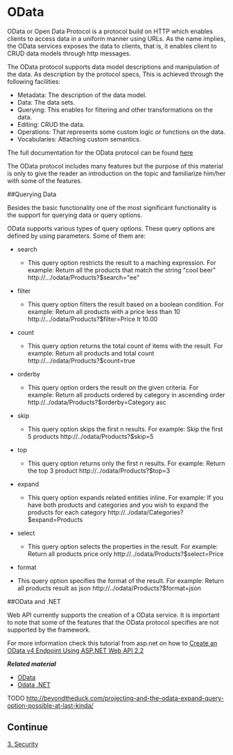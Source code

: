 # OData

OData or Open Data Protocol is a protocol build on HTTP which enables clients to access data in a uniform manner using URLs. As the name implies, the OData services exposes the data to clients, that is, it enables client to CRUD data models through http messages.

The OData protocol supports data model descriptions and manipulation of the data. As description by the protocol specs, This is achieved through the following facilities:

* Metadata:      The description of the data model.
* Data:          The data sets.
* Querying:      This enables for filtering and other transformations on the data.
* Editing:       CRUD the data.
* Operations:    That represents some custom logic or functions on the data.
* Vocabularies:  Attaching custom semantics.

The full documentation for the OData protocol can be found [here](http://docs.oasis-open.org/odata/odata/v4.0/odata-v4.0-part1-protocol.html)


The OData protocol includes many features but the purpose of this material is only to give the reader an introduction on the topic and familiarize him/her with some of the features.

##Querying Data

Besides the basic functionality one of the most significant functionality is the support for querying data or query options.

OData supports various types of query options. These query options are defined by using parameters.
Some of them are:

* search
  * This query option restricts the result to a maching expression. For example:
    Return all the products that match the string "cool beer"
    http://.../odata/Products?$search="ee"

* filter
  * This query option filters the result based on a boolean condition. For example:
    Return all products with a price less than 10
    http://.../odata/Products?$filter=Price lt 10.00

* count
  *  This query option returns the total count of items with the result. For example:
     Return all products and total count
     http://.../odata/Products?$count=true

* orderby
  * This query option orders the result on the given criteria. For example:
    Return all products ordered by category in ascending order
    http://../odata/Products?$orderby=Category asc

* skip
  * This query option skips the first n results. For example:
    Skip the first 5 products
    http://../odata/Products?$skip=5

* top
  * This query option returns only the first n results. For example:
    Return the top 3 product
    http://../odata/Products?$top=3

* expand
  * This query option expands related entities inline. For example:
    If you have both products and categories and you wish to expand the products for each category
    http://../odata/Categories?$expand=Products

* select
  * This query option selects the properties in the result. For example:
    Return all products price only
    http://../odata/Products?$select=Price

* format
 * This query option specifies the format of the result. For example:
   Return all products result as json
   http://../odata/Products?$format=json

##OData and .NET

Web API currently supports the creation of a OData service. It is important to note that some of the features that the OData protocol specifies are not supported by the framework.

For more information check this tutorial from asp.net on how to [Create an OData v4 Endpoint Using ASP.NET Web API 2.2](http://www.asp.net/web-api/overview/odata-support-in-aspnet-web-api/odata-v4/create-an-odata-v4-endpoint)

***Related material***
* [OData](http://www.odata.org/)
* [Odata .NET](http://www.asp.net/web-api/overview/odata-support-in-aspnet-web-api)

TODO
http://beyondtheduck.com/projecting-and-the-odata-expand-query-option-possible-at-last-kinda/

## Continue
[3. Security](3.%20Security.md)
